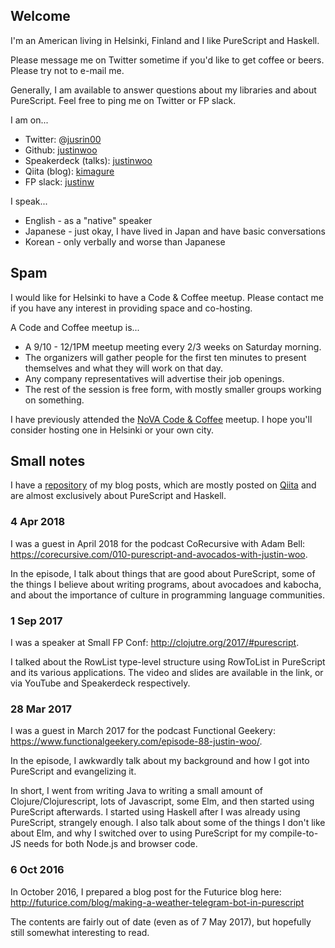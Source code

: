## Welcome

I'm an American living in Helsinki, Finland and I like PureScript and
Haskell.

Please message me on Twitter sometime if you'd like to get coffee or
beers. Please try not to e-mail me.

Generally, I am available to answer questions about my libraries and
about PureScript. Feel free to ping me on Twitter or FP slack.

I am on...

* Twitter: @[jusrin00](https://twitter.com/jusrin00)
* Github: [justinwoo](https://github.com/justinwoo)
* Speakerdeck (talks): [justinwoo](https://speakerdeck.com/justinwoo/)
* Qiita (blog): [kimagure](http://qiita.com/kimagure)
* FP slack: [justinw](https://fpchat-invite.herokuapp.com/)

I speak...

* English - as a "native" speaker
* Japanese - just okay, I have lived in Japan and have basic conversations
* Korean - only verbally and worse than Japanese

## Spam

I would like for Helsinki to have a Code & Coffee meetup. Please contact me if you have any interest in providing space and co-hosting.

A Code and Coffee meetup is...

* A 9/10 - 12/1PM meetup meeting every 2/3 weeks on Saturday morning.
* The organizers will gather people for the first ten minutes to present themselves and what they will work on that day.
* Any company representatives will advertise their job openings.
* The rest of the session is free form, with mostly smaller groups working on something.

I have previously attended the [NoVA Code & Coffee](https://www.meetup.com/NoVA-Code-Coffee/) meetup. I hope you'll consider hosting one in Helsinki or your own city.

## Small notes

I have a [repository](https://github.com/justinwoo/my-blog-posts) of my blog posts, which are mostly posted on [Qiita](http://qiita.com/kimagure) and are almost exclusively about PureScript and Haskell.

### 4 Apr 2018

I was a guest in April 2018 for the podcast CoRecursive with Adam Bell: <https://corecursive.com/010-purescript-and-avocados-with-justin-woo>.

In the episode, I talk about things that are good about PureScript, some of the things I believe about writing programs, about avocadoes and kabocha, and about the importance of culture in programming language communities.

### 1 Sep 2017

I was a speaker at Small FP Conf:
<http://clojutre.org/2017/#purescript>.

I talked about the RowList type-level structure using RowToList in PureScript and its various applications. The video and slides are available in the link, or via YouTube and Speakerdeck respectively.

### 28 Mar 2017

I was a guest in March 2017 for the podcast Functional Geekery: <https://www.functionalgeekery.com/episode-88-justin-woo/>.

In the episode, I awkwardly talk about my background and how I got into PureScript and evangelizing it.

In short, I went from writing Java to writing a small amount of Clojure/Clojurescript, lots of Javascript, some Elm, and then started using PureScript afterwards. I started using Haskell after I was already using PureScript, strangely enough. I also talk about some of the things I don't like about Elm, and why I switched over to using PureScript for my compile-to-JS needs for both Node.js and browser code.

### 6 Oct 2016

In October 2016, I prepared a blog post for the Futurice blog here: <http://futurice.com/blog/making-a-weather-telegram-bot-in-purescript>

The contents are fairly out of date (even as of 7 May 2017), but hopefully still somewhat interesting to read.
